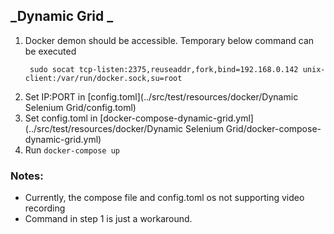 ## _Dynamic Grid _

1. Docker demon should be accessible. Temporary below command can be executed
   ```
    sudo socat tcp-listen:2375,reuseaddr,fork,bind=192.168.0.142 unix-client:/var/run/docker.sock,su=root
   ```
2. Set IP:PORT in [config.toml](../src/test/resources/docker/Dynamic Selenium Grid/config.toml)
3. Set config.toml in [docker-compose-dynamic-grid.yml](../src/test/resources/docker/Dynamic Selenium Grid/docker-compose-dynamic-grid.yml)
4. Run `docker-compose up`

### Notes:
- Currently, the compose file and config.toml os not supporting video recording
- Command in step 1 is just a workaround.